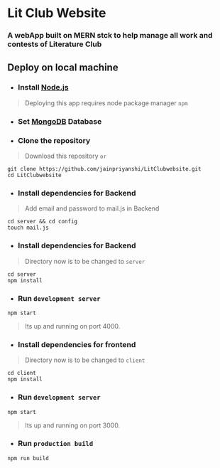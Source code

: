 # Lit Club Website 
 ### A webApp built on MERN stck to help manage all work and contests of Literature Club 
  

  ## Deploy on local machine
* ### Install [Node.js](https://nodejs.org/en/download/current/)
> Deploying this app requires node package manager `npm`
* ### Set [MongoDB](https://docs.mongodb.com/manual/installation/) Database
* ### Clone the repository
> Download this repository `or`
```
git clone https://github.com/jainpriyanshi/LitClubwebsite.git
cd LitClubwebsite
```
* ### Install dependencies for Backend
> Add email and password to mail.js in Backend
```
cd server && cd config 
touch mail.js
```
* ### Install dependencies for Backend
> Directory now is to be changed to `server`
```
cd server
npm install
```
* ### Run `development server`
```
npm start
```
> Its up and running on port 4000.

* ### Install dependencies for frontend
> Directory now is to be changed to `client`
```
cd client
npm install
```
* ### Run `development server`
```
npm start
```
> Its up and running on port 3000.

* ### Run `production build`
```
npm run build
